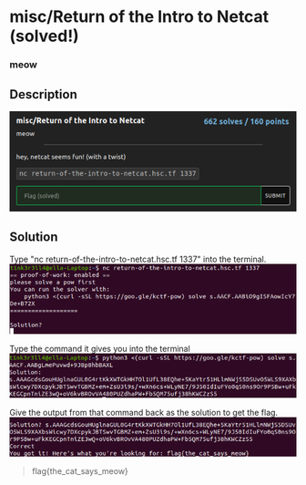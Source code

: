 # misc/Return of the Intro to Netcat (solved!)
### meow

## Description

<kbd>![hey, netcat seems fun! (with a twist) nc return-of-the-intro-to-netcat.hsc.tf 1337](https://github.com/T1nk3r3ll4/CTF-writeups/blob/main/HSCTF8/images/misc-Return-of-the-Intro-to-Netcat-question.png)</kbd>

## Solution
Type "nc return-of-the-intro-to-netcat.hsc.tf 1337" into the terminal.
<kbd>![Solution: misc/Return of the Intro to Netcat](https://github.com/T1nk3r3ll4/CTF-writeups/blob/main/HSCTF8/images/misc-Return-of-the-Intro-to-Netcat1.png)</kbd>

Type the command it gives you into the terminal
<kbd>![Solution: misc/Return of the Intro to Netcat](https://github.com/T1nk3r3ll4/CTF-writeups/blob/main/HSCTF8/images/misc-Return-of-the-Intro-to-Netcat2.png)</kbd>

Give the output from that command back as the solution to get the flag.
<kbd>![Solution: misc/Return of the Intro to Netcat](https://github.com/T1nk3r3ll4/CTF-writeups/blob/main/HSCTF8/images/misc-Return-of-the-Intro-to-Netcat3.png)</kbd>

> flag{the_cat_says_meow}
